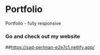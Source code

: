 # Portfolio
Portfolio - fully responsive 
### Go and check out my website
##https://sad-perlman-e2e7c1.netlify.app/
